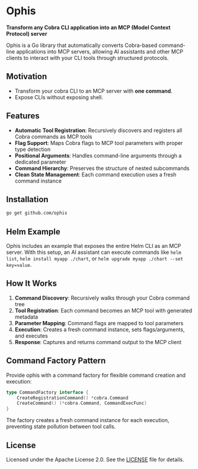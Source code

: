 # Ophis

**Transform any Cobra CLI application into an MCP (Model Context Protocol) server**

Ophis is a Go library that automatically converts Cobra-based command-line applications into MCP servers, allowing AI assistants and other MCP clients to interact with your CLI tools through structured protocols.

## Motivation

- Transform your cobra CLI to an MCP server with **one command**.
- Expose CLIs without exposing shell.

## Features

- **Automatic Tool Registration**: Recursively discovers and registers all Cobra commands as MCP tools
- **Flag Support**: Maps Cobra flags to MCP tool parameters with proper type detection
- **Positional Arguments**: Handles command-line arguments through a dedicated parameter
- **Command Hierarchy**: Preserves the structure of nested subcommands
- **Clean State Management**: Each command execution uses a fresh command instance

## Installation

```bash
go get github.com/ophis
```

## Helm Example

Ophis includes an example that exposes the entire Helm CLI as an MCP server. With this setup, an AI assistant can execute commands like `helm list`, `helm install myapp ./chart`, or `helm upgrade myapp ./chart --set key=value`.

## How It Works

1. **Command Discovery**: Recursively walks through your Cobra command tree
2. **Tool Registration**: Each command becomes an MCP tool with generated metadata
3. **Parameter Mapping**: Command flags are mapped to tool parameters
4. **Execution**: Creates a fresh command instance, sets flags/arguments, and executes
5. **Response**: Captures and returns command output to the MCP client

## Command Factory Pattern

Provide ophis with a command factory for flexible command creation and execution:

```go
type CommandFactory interface {
	CreateRegistrationCommand() *cobra.Command
	CreateCommand() (*cobra.Command, CommandExecFunc)
}
```

The factory creates a fresh command instance for each execution, preventing state pollution between tool calls.

## License

Licensed under the Apache License 2.0. See the [LICENSE](LICENSE) file for details.